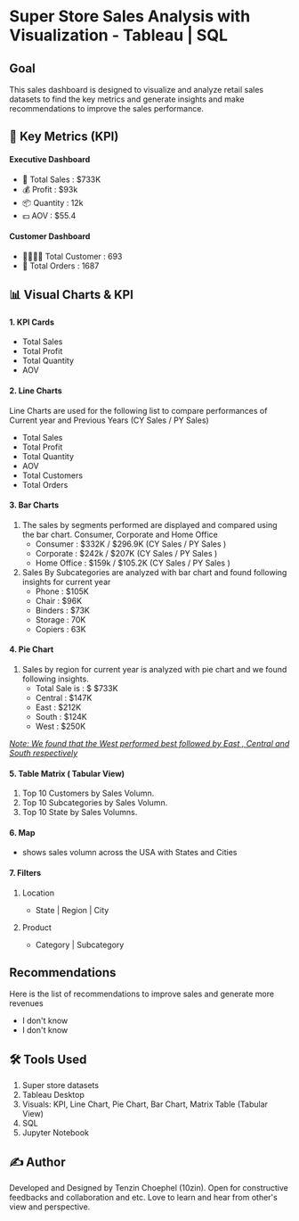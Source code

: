 # Super Store Sales Analysis with Visualization - Tableau | SQL 

## Goal 
 This sales dashboard is designed to visualize and analyze retail sales datasets to find the key metrics and generate insights and make recommendations to improve the sales performance.


## 📌 Key Metrics (KPI)
#### Executive Dashboard 
* 🚀 Total Sales : $733K
* 💰 Profit : $93k
* 📦 Quantity : 12k
* 💵 AOV : $55.4

#### Customer Dashboard 
* 👨‍👩‍👧‍👦 Total Customer : 693 
* 🛒 Total Orders : 1687

## 📊 Visual Charts & KPI

#### 1. KPI Cards
* Total Sales
* Total Profit
* Total Quantity
* AOV

#### 2. Line Charts 
Line Charts are used for the following list to compare performances of Current year and Previous Years (CY Sales / PY Sales)
* Total Sales 
* Total Profit
* Total Quantity
* AOV
* Total Customers
* Total Orders

#### 3. Bar Charts
1. The sales by segments performed are displayed and compared using the bar chart.  Consumer, Corporate and Home Office
   - Consumer : $332K / $296.9K (CY Sales / PY Sales )
   - Corporate : $242k / $207K (CY Sales / PY Sales )
   - Home Office : $159k / $105.2K (CY Sales / PY Sales )
2. Sales By Subcategories are analyzed with bar chart and found following insights for current year 
   - Phone : $105K 
   - Chair : $96K
   - Binders : $73K
   - Storage : 70K 
   - Copiers : 63K
  
#### 4. Pie Chart 
1. Sales by region for current year is analyzed with pie chart and we found following insights.
   - Total Sale is : $ $733K
   - Central : $147K
   - East : $212K
   - South : $124K
   - West : $250K

*<ins>Note: We found that the West performed best followed by East , Central and South respectively</ins>*

#### 5. Table Matrix ( Tabular View) 
1. Top 10 Customers by Sales Volumn.
2. Top 10 Subcategories by Sales Volumn.
3. Top 10 State by Sales Volumns.

#### 6. Map
* shows sales volumn across the USA with States and Cities

#### 7. Filters 
1. Location
   * State | Region | City
  
3. Product
   * Category | Subcategory
  
## Recommendations 
Here is the list of recommendations to improve sales and generate more revenues 
* I don't know
* I don't know


## 🛠️ Tools Used 
 1. Super store datasets
 2. Tableau Desktop 
 3. Visuals: KPI, Line Chart, Pie Chart, Bar Chart, Matrix Table (Tabular View)
 4. SQL 
 5. Jupyter Notebook   


## ✍️ Author 
Developed and Designed by Tenzin Choephel (10zin).  Open for constructive feedbacks and collaboration and etc. Love to learn and hear from other's view and perspective. 







